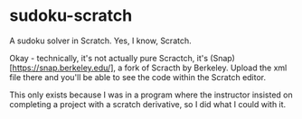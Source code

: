 # sudoku-scratch
A sudoku solver in Scratch. Yes, I know, Scratch.

Okay - technically, it's not actually pure Scractch, it's (Snap)[https://snap.berkeley.edu/], a fork of Scracth by Berkeley. Upload the xml file there and you'll be able to see the code within the Scratch editor.

This only exists because I was in a program where the instructor insisted on completing a project with a scratch derivative, so I did what I could with it.
